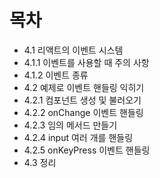 # 목차
- 4.1 리액트의 이벤트 시스템
- 4.1.1 이벤트를 사용할 때 주의 사항
- 4.1.2 이벤트 종류
- 4.2 예제로 이벤트 핸들링 익히기
- 4.2.1 컴포넌트 생성 및 불러오기
- 4.2.2 onChange 이벤트 핸들링
- 4.2.3 임의 메서드 만들기
- 4.2.4 input 여러 개를 핸들링
- 4.2.5 onKeyPress 이벤트 핸들링
- 4.3 정리
